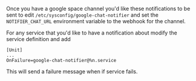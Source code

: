 Once you have a google space channel you'd like these notifications to be sent to edit `/etc/sysconfig/google-chat-notifier` and set the
`NOTIFIER_CHAT_URL` environment variable to the webhook for the channel.

For any service that you'd like to have a notification about modify the service definition and add

```
[Unit]
...
OnFailure=google-chat-notifier@%n.service

```

This will send a failure message when if service fails.